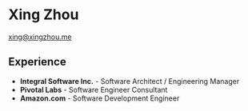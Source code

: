 # Xing Zhou
<xing@xingzhou.me>

## Experience
- **Integral Software Inc.** - Software Architect / Engineering Manager
- **Pivotal Labs** - Software Engineer Consultant
- **Amazon.com** - Software Development Engineer
